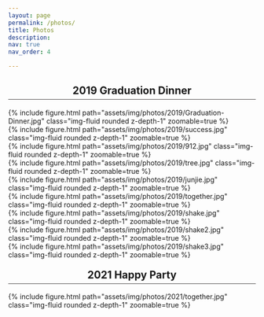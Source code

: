 ```yaml
---
layout: page
permalink: /photos/
title: Photos
description: 
nav: true
nav_order: 4

---
```

<h2 style="padding-bottom: 5px; text-align:center; border-bottom: 1.5px solid #484646;">2019 Graduation Dinner</h2>
<div class="row mt-3">
    <div class="col-sm mt-3 mt-md-0">
        {% include figure.html path="assets/img/photos/2019/Graduation-Dinner.jpg" class="img-fluid rounded z-depth-1" zoomable=true %}
    </div>
</div>

<div class="row mt-3">
    <div class="col-sm mt-3 mt-md-0">
        {% include figure.html path="assets/img/photos/2019/success.jpg" class="img-fluid rounded z-depth-1" zoomable=true %}
    </div>
    <div class="col-sm mt-3 mt-md-0">
        {% include figure.html path="assets/img/photos/2019/912.jpg" class="img-fluid rounded z-depth-1" zoomable=true %}
    </div>
</div>
<div class="row mt-3">
    <div class="col-sm mt-3 mt-md-0">
        {% include figure.html path="assets/img/photos/2019/tree.jpg" class="img-fluid rounded z-depth-1" zoomable=true %}
    </div>
    <div class="col-sm mt-3 mt-md-0">
        {% include figure.html path="assets/img/photos/2019/junjie.jpg" class="img-fluid rounded z-depth-1" zoomable=true %}
    </div>
    <div class="col-sm mt-3 mt-md-0">
        {% include figure.html path="assets/img/photos/2019/together.jpg" class="img-fluid rounded z-depth-1" zoomable=true %}
    </div>
</div>
<div class="row mt-3">
    <div class="col-sm mt-3 mt-md-0">
        {% include figure.html path="assets/img/photos/2019/shake.jpg" class="img-fluid rounded z-depth-1" zoomable=true %}
    </div>
    <div class="col-sm mt-3 mt-md-0">
        {% include figure.html path="assets/img/photos/2019/shake2.jpg" class="img-fluid rounded z-depth-1" zoomable=true %}
    </div>
    <div class="col-sm mt-3 mt-md-0">
        {% include figure.html path="assets/img/photos/2019/shake3.jpg" class="img-fluid rounded z-depth-1" zoomable=true %}
    </div>
</div>

<h2 style="margin-top: 20px; padding-bottom: 5px; text-align:center; border-bottom: 1.5px solid #484646;">2021 Happy Party</h2>
<div class="row mt-3">
    <div class="col-sm mt-3 mt-md-0">
        {% include figure.html path="assets/img/photos/2021/together.jpg" class="img-fluid rounded z-depth-1" zoomable=true %}
    </div>
</div>
